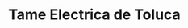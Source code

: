 ---
title: "Tame Electrica de Toluca"
url: /toluca-de-lerdo/tame-electrica-de-toluca/
shop: electrónica
---